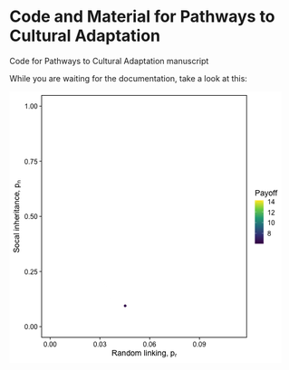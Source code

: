 # Code and Material for Pathways to Cultural Adaptation
Code for Pathways to Cultural Adaptation manuscript

While you are waiting for the documentation, take a look at this:

![Track](/material/220927_1_varEnv_noEnv_anmatin_1_KS92EEM.gif)
